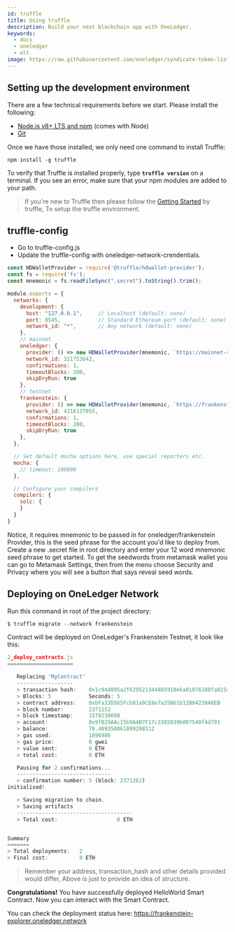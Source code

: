 ```yaml
---
id: truffle
title: Using truffle
description: Build your next blockchain app with OneLedger.
keywords:
  - docs
  - oneledger
  - olt
image: https://raw.githubusercontent.com/oneledger/syndicate-token-list/master/logo.svg
---
```


## **Setting up the development environment**

There are a few technical requirements before we start. Please install the following:

- [Node.js v8+ LTS and npm](https://nodejs.org/en/) (comes with Node)
- [Git](https://git-scm.com/)

Once we have those installed, we only need one command to install Truffle:

    npm install -g truffle

To verify that Truffle is installed properly, type **`truffle version`** on a terminal. If you see an error, make sure that your npm modules are added to your path.

> If you're new to Truffle then please follow the [Getting Started](https://www.trufflesuite.com/docs/truffle/quickstart) by truffle, To setup the truffle environment. 

## **truffle-config**

- Go to truffle-config.js
- Update the truffle-config with oneledger-network-crendentials.

```js
const HDWalletProvider = require('@truffle/hdwallet-provider');
const fs = require('fs');
const mnemonic = fs.readFileSync(".secret").toString().trim();

module.exports = {
  networks: {
    development: {
      host: "127.0.0.1",     // Localhost (default: none)
      port: 8545,            // Standard Ethereum port (default: none)
      network_id: "*",       // Any network (default: none)
    },
    // mainnet
    oneledger: {
      provider: () => new HDWalletProvider(mnemonic, `https://mainnet-rpc.oneledger.network`),
      network_id: 311752642,
      confirmations: 1,
      timeoutBlocks: 200,
      skipDryRun: true
    },
    // testnet
    frankenstein: {
      provider: () => new HDWalletProvider(mnemonic, `https://frankenstein-rpc.oneledger.network`),
      network_id: 4216137055,
      confirmations: 1,
      timeoutBlocks: 200,
      skipDryRun: true
    },
  },

  // Set default mocha options here, use special reporters etc.
  mocha: {
    // timeout: 100000
  },

  // Configure your compilers
  compilers: {
    solc: {
    }
  }
}
```

Notice, it requires mnemonic to be passed in for oneledger/frankenstein Provider, this is the seed phrase for the account you'd like to deploy from. Create a new .secret file in root directory and enter your 12 word mnemonic seed phrase to get started. To get the seedwords from metamask wallet you can go to Metamask Settings, then from the menu choose Security and Privacy where you will see a button that says reveal seed words. 

## **Deploying on OneLedger Network**

Run this command in root of the project directory:
```js
$ truffle migrate --network frankenstein
```

Contract will be deployed on OneLedger's Frankenstein Testnet, it look like this:

```js
2_deploy_contracts.js
=====================

   Replacing 'MyContract'
   ------------------
   > transaction hash:    0x1c94d095a2f629521344885910e6a01076188fa815a310765679b05abc09a250
   > Blocks: 5            Seconds: 5
   > contract address:    0xbFa33D565Fcb81a9CE8e7a35B61b12B04220A8EB
   > block number:        2371252
   > block timestamp:     1578238698
   > account:             0x9fB29AAc15b9A4B7F17c3385939b007540f4d791
   > balance:             79.409358061899298312
   > gas used:            1896986
   > gas price:           0 gwei
   > value sent:          0 ETH
   > total cost:          0 ETH

   Pausing for 2 confirmations...
   ------------------------------
   > confirmation number: 5 (block: 2371262)
initialised!

   > Saving migration to chain.
   > Saving artifacts
   -------------------------------------
   > Total cost:                   0 ETH


Summary
=======
> Total deployments:   2
> Final cost:          0 ETH
```

> Remember your address, transaction_hash and other details provided would differ, Above is just to provide an idea of structure.

**Congratulations!** You have successfully deployed HelloWorld Smart Contract. Now you can interact with the Smart Contract.

You can check the deployment status here: https://frankenstein-explorer.oneledger.network